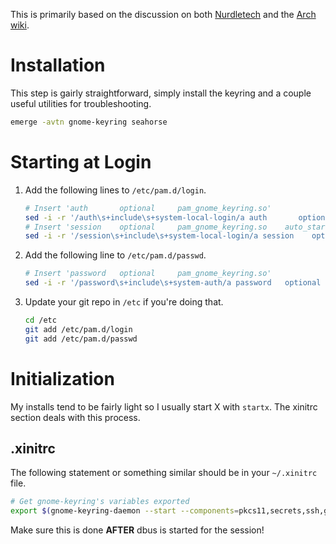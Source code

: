This is primarily based on the discussion on both 
[Nurdletech](https://wiki.archlinux.org/index.php/GNOME_Keyring) and the 
[Arch wiki](https://wiki.archlinux.org/index.php/GNOME/Keyring).

# Installation

This step is gairly straightforward, simply install the keyring and a couple useful utilities for troubleshooting.

```bash
emerge -avtn gnome-keyring seahorse 
```
# Starting at Login

1. Add the following lines to `/etc/pam.d/login`.

    ```bash
    # Insert 'auth       optional     pam_gnome_keyring.so'
    sed -i -r '/auth\s+include\s+system-local-login/a auth       optional     pam_gnome_keyring.so' /etc/pam.d/login
    # Insert 'session    optional     pam_gnome_keyring.so    auto_start'
    sed -i -r '/session\s+include\s+system-local-login/a session    optional     pam_gnome_keyring.so' /etc/pam.d/login
    ```
2. Add the following line to `/etc/pam.d/passwd`.

    ```bash
    # Insert 'password   optional     pam_gnome_keyring.so'
    sed -i -r '/password\s+include\s+system-auth/a password   optional     pam_gnome_keyring.so' /etc/pam.d/passwd
    ```
3. Update your git repo in `/etc` if you're doing that.

    ```bash
    cd /etc
    git add /etc/pam.d/login
    git add /etc/pam.d/passwd
    ```

# Initialization

My installs tend to be fairly light so I usually start X with `startx`. The xinitrc section deals with this process.

## .xinitrc

 The following statement or something similar should be in your `~/.xinitrc` file.

```bash
# Get gnome-keyring's variables exported
export $(gnome-keyring-daemon --start --components=pkcs11,secrets,ssh,gpg)
```

Make sure this is done __AFTER__ dbus is started for the session!
